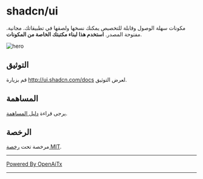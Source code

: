 # shadcn/ui

مكونات سهلة الوصول وقابلة للتخصيص يمكنك نسخها ولصقها في تطبيقاتك. مجانية. مفتوحة المصدر. **استخدم هذا لبناء مكتبتك الخاصة من المكونات**.

![hero](apps/www/public/og.jpg)

## التوثيق

قم بزيارة http://ui.shadcn.com/docs لعرض التوثيق.

## المساهمة

يرجى قراءة [دليل المساهمة](/CONTRIBUTING.md).

## الرخصة

مرخصة تحت [رخصة MIT](https://github.com/shadcn/ui/blob/main/LICENSE.md).

---

[Powered By OpenAiTx](https://github.com/OpenAiTx/OpenAiTx)

---